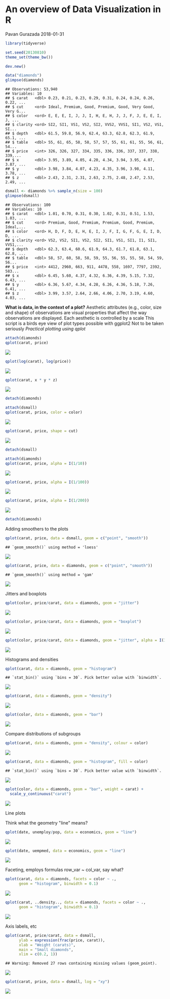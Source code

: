 An overview of Data Visualization in R
================
Pavan Gurazada
2018-01-31

``` r
library(tidyverse)

set.seed(20130810)
theme_set(theme_bw())

dev.new()

data("diamonds")
glimpse(diamonds)
```

    ## Observations: 53,940
    ## Variables: 10
    ## $ carat   <dbl> 0.23, 0.21, 0.23, 0.29, 0.31, 0.24, 0.24, 0.26, 0.22, ...
    ## $ cut     <ord> Ideal, Premium, Good, Premium, Good, Very Good, Very G...
    ## $ color   <ord> E, E, E, I, J, J, I, H, E, H, J, J, F, J, E, E, I, J, ...
    ## $ clarity <ord> SI2, SI1, VS1, VS2, SI2, VVS2, VVS1, SI1, VS2, VS1, SI...
    ## $ depth   <dbl> 61.5, 59.8, 56.9, 62.4, 63.3, 62.8, 62.3, 61.9, 65.1, ...
    ## $ table   <dbl> 55, 61, 65, 58, 58, 57, 57, 55, 61, 61, 55, 56, 61, 54...
    ## $ price   <int> 326, 326, 327, 334, 335, 336, 336, 337, 337, 338, 339,...
    ## $ x       <dbl> 3.95, 3.89, 4.05, 4.20, 4.34, 3.94, 3.95, 4.07, 3.87, ...
    ## $ y       <dbl> 3.98, 3.84, 4.07, 4.23, 4.35, 3.96, 3.98, 4.11, 3.78, ...
    ## $ z       <dbl> 2.43, 2.31, 2.31, 2.63, 2.75, 2.48, 2.47, 2.53, 2.49, ...

``` r
dsmall <- diamonds %>% sample_n(size = 100)
glimpse(dsmall)
```

    ## Observations: 100
    ## Variables: 10
    ## $ carat   <dbl> 1.01, 0.70, 0.31, 0.30, 1.02, 0.31, 0.51, 1.53, 1.03, ...
    ## $ cut     <ord> Premium, Good, Premium, Premium, Good, Premium, Ideal,...
    ## $ color   <ord> H, D, F, D, E, H, E, I, J, F, I, G, F, G, E, I, D, D, ...
    ## $ clarity <ord> VS2, VS2, SI1, VS2, SI2, SI1, VS1, SI1, I1, SI1, VVS1,...
    ## $ depth   <dbl> 62.3, 63.4, 60.6, 61.9, 64.3, 61.7, 61.8, 63.1, 62.8, ...
    ## $ table   <dbl> 58, 57, 60, 58, 58, 59, 55, 56, 55, 55, 58, 54, 59, 56...
    ## $ price   <int> 4412, 2960, 663, 911, 4478, 558, 1697, 7797, 2392, 583...
    ## $ x       <dbl> 6.45, 5.60, 4.37, 4.32, 6.36, 4.39, 5.15, 7.32, 6.43, ...
    ## $ y       <dbl> 6.36, 5.67, 4.34, 4.28, 6.26, 4.36, 5.18, 7.26, 6.41, ...
    ## $ z       <dbl> 3.99, 3.57, 2.64, 2.66, 4.06, 2.70, 3.19, 4.60, 4.03, ...

**What is data, in the context of a plot?** Aesthetic attributes (e.g., color, size and shape) of observations are visual properties that affect the way observations are displayed. Each aesthetic is controlled by a scale This script is a birds eye view of plot types possible with ggplot2 Not to be taken seriously *Practical plotting using qplot*

``` r
attach(diamonds)
qplot(carat, price)
```

![](DataVisOverview_files/figure-markdown_github/unnamed-chunk-2-1.png)

``` r
qplot(log(carat), log(price))
```

![](DataVisOverview_files/figure-markdown_github/unnamed-chunk-2-2.png)

``` r
qplot(carat, x * y * z)
```

![](DataVisOverview_files/figure-markdown_github/unnamed-chunk-2-3.png)

``` r
detach(diamonds)

attach(dsmall)
qplot(carat, price, color = color)
```

![](DataVisOverview_files/figure-markdown_github/unnamed-chunk-2-4.png)

``` r
qplot(carat, price, shape = cut)
```

![](DataVisOverview_files/figure-markdown_github/unnamed-chunk-2-5.png)

``` r
detach(dsmall)

attach(diamonds)
qplot(carat, price, alpha = I(1/10))
```

![](DataVisOverview_files/figure-markdown_github/unnamed-chunk-2-6.png)

``` r
qplot(carat, price, alpha = I(1/100))
```

![](DataVisOverview_files/figure-markdown_github/unnamed-chunk-2-7.png)

``` r
qplot(carat, price, alpha = I(1/200))
```

![](DataVisOverview_files/figure-markdown_github/unnamed-chunk-2-8.png)

``` r
detach(diamonds)
```

Adding smoothers to the plots

``` r
qplot(carat, price, data = dsmall, geom = c("point", "smooth"))
```

    ## `geom_smooth()` using method = 'loess'

![](DataVisOverview_files/figure-markdown_github/unnamed-chunk-3-1.png)

``` r
qplot(carat, price, data = diamonds, geom = c("point", "smooth"))
```

    ## `geom_smooth()` using method = 'gam'

![](DataVisOverview_files/figure-markdown_github/unnamed-chunk-3-2.png)

Jitters and boxplots

``` r
qplot(color, price/carat, data = diamonds, geom = "jitter")
```

![](DataVisOverview_files/figure-markdown_github/unnamed-chunk-4-1.png)

``` r
qplot(color, price/carat, data = diamonds, geom = "boxplot")
```

![](DataVisOverview_files/figure-markdown_github/unnamed-chunk-4-2.png)

``` r
qplot(color, price/carat, data = diamonds, geom = "jitter", alpha = I(1/100))
```

![](DataVisOverview_files/figure-markdown_github/unnamed-chunk-4-3.png)

Histograms and densities

``` r
qplot(carat, data = diamonds, geom = "histogram")
```

    ## `stat_bin()` using `bins = 30`. Pick better value with `binwidth`.

![](DataVisOverview_files/figure-markdown_github/unnamed-chunk-5-1.png)

``` r
qplot(carat, data = diamonds, geom = "density")
```

![](DataVisOverview_files/figure-markdown_github/unnamed-chunk-5-2.png)

``` r
qplot(color, data = diamonds, geom = "bar")
```

![](DataVisOverview_files/figure-markdown_github/unnamed-chunk-5-3.png)

Compare distributions of subgroups

``` r
qplot(carat, data = diamonds, geom = "density", colour = color)
```

![](DataVisOverview_files/figure-markdown_github/unnamed-chunk-6-1.png)

``` r
qplot(carat, data = diamonds, geom = "histogram", fill = color)
```

    ## `stat_bin()` using `bins = 30`. Pick better value with `binwidth`.

![](DataVisOverview_files/figure-markdown_github/unnamed-chunk-6-2.png)

``` r
qplot(color, data = diamonds, geom = "bar", weight = carat) +
  scale_y_continuous("carat")
```

![](DataVisOverview_files/figure-markdown_github/unnamed-chunk-6-3.png)

Line plots

Think what the geometry "line" means?

``` r
qplot(date, unemploy/pop, data = economics, geom = "line")
```

![](DataVisOverview_files/figure-markdown_github/unnamed-chunk-7-1.png)

``` r
qplot(date, uempmed, data = economics, geom = "line")
```

![](DataVisOverview_files/figure-markdown_github/unnamed-chunk-7-2.png)

Faceting, employs formulas row\_var ~ col\_var, say what?

``` r
qplot(carat, data = diamonds, facets = color ~ ., 
      geom = "histogram", binwidth = 0.1)
```

![](DataVisOverview_files/figure-markdown_github/unnamed-chunk-8-1.png)

``` r
qplot(carat, ..density.., data = diamonds, facets = color ~ ., 
      geom = "histogram", binwidth = 0.1)
```

![](DataVisOverview_files/figure-markdown_github/unnamed-chunk-8-2.png)

Axis labels, etc

``` r
qplot(carat, price/carat, data = dsmall,
      ylab = expression(frac(price, carat)),
      xlab = "Weight (carats)",
      main = "Small diamonds",
      xlim = c(0.2, 1))
```

    ## Warning: Removed 27 rows containing missing values (geom_point).

![](DataVisOverview_files/figure-markdown_github/unnamed-chunk-9-1.png)

``` r
qplot(carat, price, data = dsmall, log = "xy")
```

![](DataVisOverview_files/figure-markdown_github/unnamed-chunk-9-2.png)
